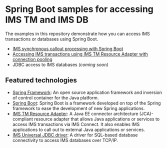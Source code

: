 # Spring Boot samples for accessing IMS TM and IMS DB 

The examples in this repository demonstrate how you can access IMS transactions or databases using Spring Boot. 

* [IMS synchronous callout processing with Spring Boot](https://github.com/imsdev/ims-java-springboot/tree/master/ims-springboot-callout)
* [Accessing IMS transactions using IMS TM Resource Adapter with connection pooling](https://github.com/imsdev/ims-java-springboot/tree/master/ims-springboot-tm)
* JDBC access to IMS databases <i>(coming soon)</i>

## Featured technologies

* [Spring Framework](https://spring.io/): An open source application framework and inversion of control container for the Java platform.
* [Spring Boot](http://projects.spring.io/spring-boot/)</a>: Spring Boot is a framework developed on top of the Spring framework to ease the development of new Spring applications. 
* [IMS TM Resource Adapter](https://www.ibm.com/support/knowledgecenter/SSEPH2_14.1.0/com.ibm.ims14.doc.tmra/topics/tmresoverview.htm): 
A Java EE connector architecture (JCA)-compliant resource adapter that allows Java applications or services to access IMS transactions via IMS Connect. It also enables IMS applications to call out to external Java applications or services.
* [IMS Universal JDBC driver](https://www.ibm.com/support/knowledgecenter/SSEPH2_14.1.0/com.ibm.ims14.doc.apg/ims_odbjdbcintro.htm): 
A driver for SQL-based database connectivity to access IMS databases over TCP/IP.